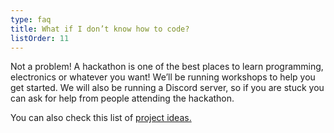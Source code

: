 ```yaml
---
type: faq
title: What if I don’t know how to code?
listOrder: 11
---
```

Not a problem! A hackathon is one of the best places to learn programming,
electronics or whatever you want! We’ll be running workshops to help you get
started. We will also be running a Discord server, so if you are stuck you can
ask for help from people attending the hackathon.

You can also check this list of [project ideas.](https://hack.athon.uk/attending/projects/)
